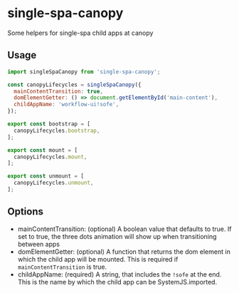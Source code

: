 # single-spa-canopy
Some helpers for single-spa child apps at canopy

## Usage

```js
import singleSpaCanopy from 'single-spa-canopy';

const canopyLifecycles = singleSpaCanopy({
  mainContentTransition: true,
  domElementGetter: () => document.getElementById('main-content'),
  childAppName: 'workflow-ui!sofe',
});

export const bootstrap = [
  canopyLifecycles.bootstrap,
];

export const mount = [
  canopyLifecycles.mount,
];

export const unmount = [
  canopyLifecycles.unmount,
];
```

## Options

- mainContentTransition: (optional) A boolean value that defaults to true. If set to true, the three dots animation will show up when transitioning between apps
- domElementGetter: (optional) A function that returns the dom element in which the child app will be mounted. This is required if `mainContentTransition` is true.
- childAppName: (required) A string, that includes the `!sofe` at the end. This is the name by which the child app can be SystemJS.imported.
